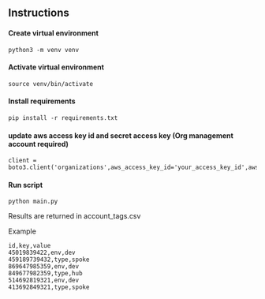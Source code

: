## Instructions

#### Create virtual environment
```
python3 -m venv venv
```

#### Activate virtual environment
```
source venv/bin/activate
```

#### Install requirements
```
pip install -r requirements.txt
```

#### update aws access key id and secret access key (Org management account required)
```
client = boto3.client('organizations',aws_access_key_id='your_access_key_id',aws_secret_access_key='your_secret_access_key')
```

#### Run script
```
python main.py
```

Results are returned in account_tags.csv

Example
```
id,key,value
45019839422,env,dev
459189739432,type,spoke
869647985359,env,dev
849677982359,type,hub
514692819321,env,dev
413692849321,type,spoke
```

